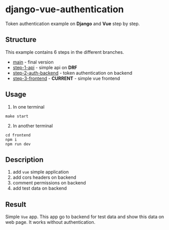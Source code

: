 # django-vue-authentication

Token authentication example on **Django** and **Vue** step by step.

## Structure

This example contains 6 steps in the different branches.

- [main](https://github.com/DanteOnline/django-vue-authentication) - final version
- [step-1-api](https://github.com/DanteOnline/django-vue-authentication/tree/step-1-api) - simple api on **DRF**
- [step-2-auth-backend](https://github.com/DanteOnline/django-vue-authentication/tree/step-2-auth-backend)  - token authentication on backend
- [step-3-frontend](https://github.com/DanteOnline/django-vue-authentication/tree/step-3-frontend) - **CURRENT** - simple vue frontend

## Usage

1. In one terminal
```commandline
make start
```

2. In another terminal
```commandline
cd frontend
npm i
npm run dev
```

## Description

1. add `vue` simple application
2. add cors headers on backend
3. comment permissions on backend
4. add test data on backend

## Result

Simple `Vue` app. This app go to backend for test data and show this data on web page. It works without authentication. 
